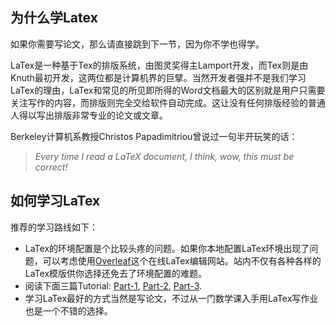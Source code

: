 ## 为什么学Latex
如果你需要写论文，那么请直接跳到下一节，因为你不学也得学。

LaTex是一种基于Tex的排版系统，由图灵奖得主Lamport开发，而Tex则是由Knuth最初开发，这两位都是计算机界的巨擘。当然开发者强并不是我们学习LaTex的理由，LaTex和常见的所见即所得的Word文档最大的区别就是用户只需要关注写作的内容，而排版则完全交给软件自动完成。这让没有任何排版经验的普通人得以写出排版非常专业的论文或文章。

Berkeley计算机系教授Christos Papadimitriou曾说过一句半开玩笑的话：
> *Every time I read a LaTeX document, I think, wow, this must be correct!*

## 如何学习LaTex
推荐的学习路线如下：

- LaTex的环境配置是个比较头疼的问题。如果你本地配置LaTex环境出现了问题，可以考虑使用[Overleaf](www.overleaf.com)这个在线LaTex编辑网站。站内不仅有各种各样的LaTex模版供你选择还免去了环境配置的难题。
- 阅读下面三篇Tutorial: [Part-1](https://www.overleaf.com/latex/learn/free-online-introduction-to-latex-part-1), [Part-2](https://www.overleaf.com/latex/learn/free-online-introduction-to-latex-part-2), [Part-3](https://www.overleaf.com/latex/learn/free-online-introduction-to-latex-part-3).
- 学习LaTex最好的方式当然是写论文，不过从一门数学课入手用LaTex写作业也是一个不错的选择。